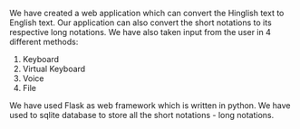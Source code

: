 We have created a web application which can convert the Hinglish text to English text. Our application can also convert the short notations to its respective long notations. We have also taken input from the user in 4 different methods:
1. Keyboard
2. Virtual Keyboard
3. Voice
4. File

We have used Flask as web framework which is written in python. We have used to sqlite database to store all the short notations - long notations.
